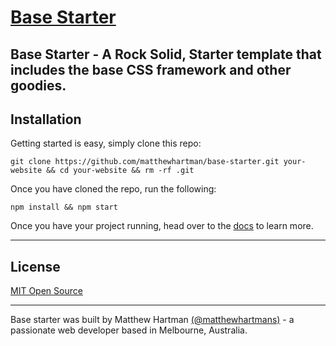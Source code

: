 # [Base Starter](http://getbase.org)

## Base Starter - A Rock Solid, Starter template that includes the base CSS framework and other goodies.

## Installation
Getting started is easy, simply clone this repo:

    git clone https://github.com/matthewhartman/base-starter.git your-website && cd your-website && rm -rf .git

Once you have cloned the repo, run the following:

    npm install && npm start

Once you have your project running, head over to the [docs](http://getbase.org/docs/) to learn more.

* * *

## License
[MIT Open Source](https://opensource.org/licenses/MIT)

* * *

Base starter was built by Matthew Hartman [(@matthewhartmans)](http://twitter.com/matthewhartmans) - a passionate web developer based in Melbourne, Australia.
